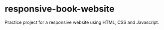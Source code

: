 # responsive-book-website
Practice project for a responsive website using HTML, CSS and Javascript.
